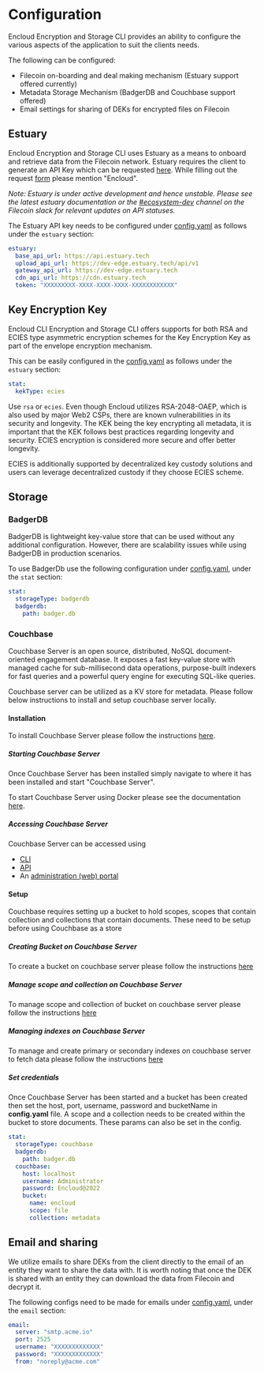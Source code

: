 # Configuration

Encloud Encryption and Storage CLI provides an ability to configure the various aspects of the application to suit the clients needs.

The following can be configured:

* Filecoin on-boarding and deal making mechanism (Estuary support offered currently)
* Metadata Storage Mechanism (BadgerDB and Couchbase support offered) 
* Email settings for sharing of DEKs for encrypted files on Filecoin

## Estuary 

Encloud Encryption and Storage CLI uses Estuary as a means to onboard and retrieve data from the Filecoin network. Estuary requires the client
to generate an API Key which can be requested [here](https://docs.estuary.tech/tutorial-get-an-api-key). While filling out the request [form](https://docs.estuary.tech/get-invite-key)
please mention "Encloud".

*Note: Estuary is under active development and hence unstable. Please see the latest estuary documentation or the [#ecosystem-dev](https://filecoinproject.slack.com/archives/C016APFREQK) channel on the Filecoin slack for relevant updates on API statuses.*

The Estuary API key needs to be configured under [config.yaml](../config.yaml) as follows under the `estuary` section:

```yaml
estuary:
  base_api_url: https://api.estuary.tech
  upload_api_url: https://dev-edge.estuary.tech/api/v1
  gateway_api_url: https://dev-edge.estuary.tech
  cdn_api_url: https://cdn.estuary.tech
  token: "XXXXXXXXX-XXXX-XXXX-XXXX-XXXXXXXXXXXX"
```

## Key Encryption Key

Encloud CLI Encryption and Storage CLI offers supports for both RSA and ECIES type asymmetric encryption schemes for the 
Key Encryption Key as part of the envelope encryption mechanism. 

This can be easily configured in the [config.yaml](../config.yaml) as follows under the `estuary` section:

```yaml
stat:
  kekType: ecies
```

Use `rsa` or `ecies`. Even though Encloud utilizes RSA-2048-OAEP, which is also used by major Web2 CSPs, there are known
vulnerabilities in its security and longevity. The KEK being the key encrypting all metadata, it is important that the KEK
follows best practices regarding longevity and security. ECIES encryption is considered more secure and offer better longevity.

ECIES is additionally supported by decentralized key custody solutions and users can leverage decentralized custody if they
choose ECIES scheme.

## Storage

### BadgerDB

BadgerDB is lightweight key-value store that can be used without any additional configuration. However, there are scalability issues while using
BadgerDB in production scenarios.

To use BadgerDb use the following configuration under [config.yaml](../config.yaml), under the `stat` section:

```yaml
stat:
  storageType: badgerdb
  badgerdb:
    path: badger.db
```

### Couchbase

Couchbase Server is an open source, distributed, NoSQL document-oriented engagement database. It exposes a fast key-value 
store with managed cache for sub-millisecond data operations, purpose-built indexers for fast queries and a powerful query engine for executing SQL-like queries.

Couchbase server can be utilized as a KV store for metadata. Please follow below instructions to install and setup couchbase server locally.

#### Installation

To install Couchbase Server please follow the instructions [here](https://docs.couchbase.com/server/current/install/install-intro.html).

##### Starting Couchbase Server

Once Couchbase Server has been installed simply navigate to where it has been installed and start "Couchbase Server".

To start Couchbase Server using Docker please see the documentation [here](https://docs.couchbase.com/server/6.0/getting-started/do-a-quick-install.html).

##### Accessing Couchbase Server

Couchbase Server can be accessed using
* [CLI](https://docs.couchbase.com/server/current/cli/cli-intro.html)
* [API](https://docs.couchbase.com/server/current/rest-api/rest-intro.html)
* An [administration (web) portal](https://docs.couchbase.com/server/current/getting-started/look-at-the-results.html)

#### Setup
Couchbase requires setting up a bucket to hold scopes, scopes that contain collection and collections that contain documents.
These need to be setup before using Couchbase as a store

##### Creating Bucket on Couchbase Server

To create a bucket on couchbase server please follow the instructions [here](https://docs.couchbase.com/server/current/manage/manage-buckets/create-bucket.html)

##### Manage scope and collection on Couchbase Server

To manage scope and collection of bucket on couchbase server please follow the instructions [here](https://docs.couchbase.com/server/current/manage/manage-scopes-and-collections/manage-scopes-and-collections.html)

##### Managing indexes on Couchbase Server
To manage and create primary or secondary indexes on couchbase server to fetch data please follow the instructions [here](https://docs.couchbase.com/server/current/manage/manage-indexes/manage-indexes.html)

##### Set credentials

Once Couchbase Server has been started and a bucket has been created then set the host, port, username, password and bucketName in **config.yaml** file.
A scope and a collection needs to be created within the bucket to store documents. These params can also be set in the config.

```yaml
stat:
  storageType: couchbase
  badgerdb:
    path: badger.db
  couchbase:
    host: localhost
    username: Administrator
    password: Encloud@2022
    bucket:
      name: encloud
      scope: file
      collection: metadata
```

## Email and sharing

We utilize emails to share DEKs from the client directly to the email of an entity they want to share the data with. It is
worth noting that once the DEK is shared with an entity they can download the data from Filecoin and decrypt it.

The following configs need to be made for emails under [config.yaml](../config.yaml), under the `email` section:

```yaml
email:
  server: "smtp.acme.io"
  port: 2525
  username: "XXXXXXXXXXXXX"
  password: "XXXXXXXXXXXXX"
  from: "noreply@acme.com"
```
